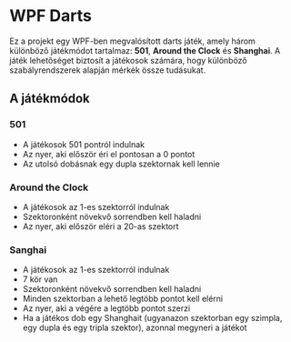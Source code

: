 # WPF Darts
Ez a projekt egy WPF-ben megvalósított darts játék, amely három különböző játékmódot tartalmaz: **501**, **Around the Clock** és **Shanghai**. A játék lehetőséget biztosít a játékosok számára, hogy különböző szabályrendszerek alapján mérkék össze tudásukat.

## A játékmódok

### 501
- A játékosok 501 pontról indulnak
- Az nyer, aki először éri el pontosan a 0 pontot
- Az utolsó dobásnak egy dupla szektornak kell lennie

### Around the Clock
- A játékosok az 1-es szektorról indulnak
- Szektoronként növekvő sorrendben kell haladni
- Az nyer, aki először eléri a 20-as szektort

### Sanghai
- A játékosok az 1-es szektorról indulnak
- 7 kör van
- Szektoronként növekvő sorrendben kell haladni
- Minden szektorban a lehető legtöbb pontot kell elérni
- Az nyer, aki a végére a legtöbb pontot szerzi
- Ha a játékos dob egy Shanghait (ugyanazon szektorban egy szimpla, egy dupla és egy tripla szektor), azonnal megyneri a játékot
